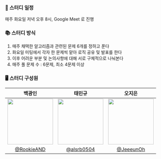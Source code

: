 ### 📅 스터디 일정
매주 화요일 저녁 오후 8시, Google Meet 로 진행 

### 📚 스터디 방식

1. 매주 채택한 알고리즘과 관련된 문제 6개를 정하고 푼다 <br/>
2. 화요일 미팅에서 각자 한 문제씩 맡아 로직 공유 및 발표를 한다 
3. 이후 어려운 부분 및 논의사항에 대해 서로 구체적으로 나눠본다
4. 매주 풀 문제 수 : 6문제, 최소 4문제 이상


### 🖥 스터디 구성원
|백광인|태민규|오지은|
|:-:|:-:|:-:|
|<img src="https://avatars.githubusercontent.com/u/74497253?v=4" width=150>|<img src="https://avatars.githubusercontent.com/u/65377787?v=4" width=150>|<img src="https://avatars.githubusercontent.com/u/65931227?v=4" width=150>|
|[@RookieAND](https://github.com/RookieAND)|[@alsrb0504](https://github.com/alsrb0504)|[@JeeeunOh](https://github.com/JeeeunOh)|
